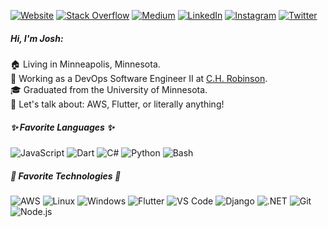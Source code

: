 [![Website](https://img.shields.io/badge/-JOSHKAUTZ.COM-D14836?style=for-the-badge&logo=html5&logoColor=white)](https://www.joshkautz.com/)
[![Stack Overflow](https://img.shields.io/badge/-STACK%20OVERFLOW-FE7A16?style=for-the-badge&logo=stackoverflow&logoColor=white)](https://stackoverflow.com/users/6105256/josh-kautz)
[![Medium](https://img.shields.io/badge/-MEDIUM-12100E?style=for-the-badge&logo=medium&logoColor=white)](https://medium.com/@joshkautz)
[![LinkedIn](https://img.shields.io/badge/-LINKEDIN-0077B5?style=for-the-badge&logo=linkedin&logoColor=white)](https://www.linkedin.com/in/joshkautz)
[![Instagram](https://img.shields.io/badge/-INSTAGRAM-E4405F?style=for-the-badge&logo=instagram&logoColor=white)](https://www.instagram.com/joshykautz/)
[![Twitter](https://img.shields.io/badge/-TWITTER-1DA1F2?style=for-the-badge&logo=twitter&logoColor=white)](https://twitter.com/joshykautz/)

##### Hi, I'm Josh:

🏠 Living in Minneapolis, Minnesota.<br>
💼 Working as a DevOps Software Engineer II at [C.H. Robinson](https://www.chrobinson.com/).<br>
🎓 Graduated from the University of Minnesota.<br>
💬 Let's talk about: AWS, Flutter, or literally anything!<br>

##### ✨ Favorite Languages ✨

![JavaScript](https://img.shields.io/badge/-JavaScript-000000?style=flat&logo=javascript)
![Dart](https://img.shields.io/badge/-Dart-000000?style=flat&logo=dart)
![C#](https://img.shields.io/badge/-C%23-000000?style=flat&logo=c-sharp)
![Python](https://img.shields.io/badge/-Python-000000?style=flat&logo=python)
![Bash](https://img.shields.io/badge/-Bash-000000?style=flat&logo=gnu-bash)

##### 🔨 Favorite Technologies 🔨

![AWS](https://img.shields.io/badge/-AWS-333333?style=flat&logo=amazon-aws)
![Linux](https://img.shields.io/badge/-Linux-333333?style=flat&logo=linux)
![Windows](https://img.shields.io/badge/-Windows-333333?style=flat&logo=windows)
![Flutter](https://img.shields.io/badge/-Flutter-333333?style=flat&logo=Flutter)
![VS Code](https://img.shields.io/badge/-VS%20Code-333333?style=flat&logo=visual-studio-code)
![Django](https://img.shields.io/badge/-Django-333333?style=flat&logo=django)
![.NET](https://img.shields.io/badge/-.NET-333333?style=flat&logo=.net)
![Git](https://img.shields.io/badge/-Git-333333?style=flat&logo=git)
![Node.js](https://img.shields.io/badge/-Node.js-333333?style=flat&logo=node.js)

